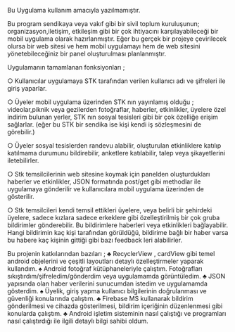 Bu Uygulama kullanım amacıyla yazılmamıştır.


Bu program sendikaya veya vakıf gibi bir sivil toplum kuruluşunun; organizasyon,iletişim, etkileşim gibi bir çok ihtiyacını karşılayabileceği bir mobil uygulama olarak hazırlanmıştır. Eğer bu gerçek bir projeye çevirilecek olursa bir web sitesi ve hem mobil uygulamayı hem de web sitesini yönetebileceğiniz bir panel oluşturulması planlanmıştır.

Uygulamanın tamamlanan fonksiyonları ;

○ Kullanıcılar uygulamaya STK tarafından verilen kullanıcı adı ve şifreleri ile giriş yaparlar.

○ Üyeler mobil uygulama üzerinden STK nın yayınlamış olduğu ; videolar,piknik veya gezilerden fotoğraflar, haberler, etkinlikler, üyelere özel indirim bulunan yerler, STK nın sosyal tesisleri gibi bir çok özelliğe erişim sağlarlar. (eğer bu STK bir sendika ise kişi kendi iş sözleşmesini de görebilir.)

○ Üyeler sosyal tesislerden randevu alabilir, oluşturulan etkinliklere katılıp katılmama durumunu bildirebilir, anketlere katılabilir, talep veya şikayetlerini iletebilirler.

○ Stk temsilcilerinin web sitesine koymak için panelden oluşturdukları haberler ve etkinlikler, JSON formatında post/get gibi methodlar ile uygulamaya gönderilir ve kullanıcılara mobil uygulama üzerinden de gösterilir.

○ Stk temsilcileri kendi temsil ettikleri üyelere, veya belirli bir şehirdeki üyelere, sadece kızlara sadece erkeklere gibi özelleştirilmiş bir çok gruba bildirimler gönderebilir. Bu bildirimlere haberleri veya etkinlikleri bağlayabilir.
Hangi bildirimin kaç kişi tarafından görüldüğü, bildirime bağlı bir haber varsa bu habere kaç kişinin gittiği gibi bazı feedback leri alabilirler.









Bu projenin katkılarından bazıları ;
♣ RecyclerView , cardView gibi temel android objelerini ve çeşitli layoutları detaylı özelleştirmeler yaparak kullandım.
♠ Android fotoğraf kütüphaneleriyle çalıştım. Fotoğrafları sıkıştırdım/şifreledim/gönderdim veya uygulamamda görüntüledim.
♣ JSON yapısında olan haber verilerini sunucumdan istedim ve uygulamamda gösterdim.
♠ Üyelik, giriş yapma kullanıcı bilgilerinin doğrulanması ve güvenliği konularında çalıştım.
♣ Firebase MS kullanarak bildirim gönderilmesi ve cihazda gösterilmesi, bildirim içeriğinin düzenlenmesi gibi konularda çalıştım.
♣ Android işletim sisteminin nasıl çalıştığı ve programları nasıl çalıştırdığı ile ilgili detaylı bilgi sahibi oldum.
